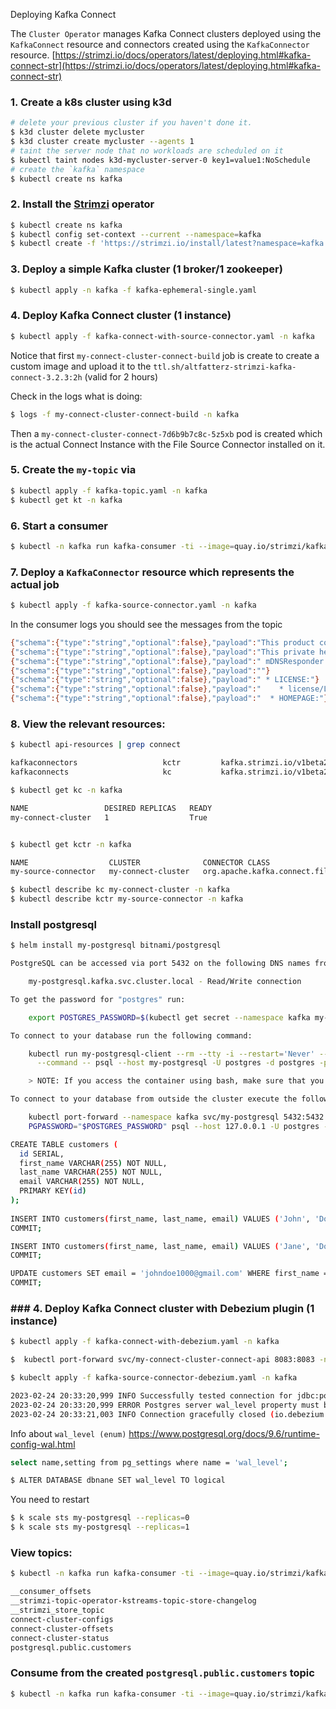 Deploying Kafka Connect

The `Cluster Operator` manages Kafka Connect clusters deployed using the `KafkaConnect` resource and connectors created using the `KafkaConnector` resource. [https://strimzi.io/docs/operators/latest/deploying.html#kafka-connect-str](https://strimzi.io/docs/operators/latest/deploying.html#kafka-connect-str)

### 1. Create a k8s cluster using k3d

```bash
# delete your previous cluster if you haven't done it.
$ k3d cluster delete mycluster
$ k3d cluster create mycluster --agents 1
# taint the server node that no workloads are scheduled on it
$ kubectl taint nodes k3d-mycluster-server-0 key1=value1:NoSchedule
# create the `kafka` namespace
$ kubectl create ns kafka
```

### 2. Install the [Strimzi](https://strimzi.io/) operator

```bash
$ kubectl create ns kafka
$ kubectl config set-context --current --namespace=kafka
$ kubectl create -f 'https://strimzi.io/install/latest?namespace=kafka' -n kafka
```

### 3. Deploy a simple Kafka cluster (1 broker/1 zookeeper)

```bash
$ kubectl apply -n kafka -f kafka-ephemeral-single.yaml 
```

### 4. Deploy Kafka Connect cluster (1 instance)
 
```bash
$ kubectl apply -f kafka-connect-with-source-connector.yaml -n kafka
```

Notice that first `my-connect-cluster-connect-build` job is create to create a custom image and upload it to the
`ttl.sh/altfatterz-strimzi-kafka-connect-3.2.3:2h` (valid for 2 hours)

Check in the logs what is doing:

```bash
$ logs -f my-connect-cluster-connect-build -n kafka
```

Then a `my-connect-cluster-connect-7d6b9b7c8c-5z5xb` pod is created which is the actual Connect Instance with the File Source Connector installed on it.

### 5. Create the `my-topic` via

```bash
$ kubectl apply -f kafka-topic.yaml -n kafka
$ kubectl get kt -n kafka
```

### 6. Start a consumer

```bash
$ kubectl -n kafka run kafka-consumer -ti --image=quay.io/strimzi/kafka:0.31.1-kafka-3.2.3 --rm=true --restart=Never -- bin/kafka-console-consumer.sh --bootstrap-server my-cluster-kafka-bootstrap:9092 --topic my-topic --from-beginning
```

### 7. Deploy a `KafkaConnector` resource which represents the actual job

```bash
$ kubectl apply -f kafka-source-connector.yaml -n kafka
```

In the consumer logs you should see the messages from the topic

```bash
{"schema":{"type":"string","optional":false},"payload":"This product contains the dnsinfo.h header file, that provides a way to retrieve the system DNS configuration on MacOS."}
{"schema":{"type":"string","optional":false},"payload":"This private header is also used by Apple's open source"}
{"schema":{"type":"string","optional":false},"payload":" mDNSResponder (https://opensource.apple.com/tarballs/mDNSResponder/)."}
{"schema":{"type":"string","optional":false},"payload":""}
{"schema":{"type":"string","optional":false},"payload":" * LICENSE:"}
{"schema":{"type":"string","optional":false},"payload":"    * license/LICENSE.dnsinfo.txt (Apple Public Source License 2.0)"}
{"schema":{"type":"string","optional":false},"payload":"  * HOMEPAGE:"}
```

### 8. View the relevant resources:

```bash
$ kubectl api-resources | grep connect

kafkaconnectors                   kctr         kafka.strimzi.io/v1beta2               true         KafkaConnector
kafkaconnects                     kc           kafka.strimzi.io/v1beta2               true         KafkaConnect

$ kubectl get kc -n kafka

NAME                 DESIRED REPLICAS   READY
my-connect-cluster   1                  True


$ kubectl get kctr -n kafka

NAME                  CLUSTER              CONNECTOR CLASS                                           MAX TASKS   READY
my-source-connector   my-connect-cluster   org.apache.kafka.connect.file.FileStreamSourceConnector   2           True

$ kubectl describe kc my-connect-cluster -n kafka
$ kubectl describe kctr my-source-connector -n kafka 
```


### Install postgresql 

```bash
$ helm install my-postgresql bitnami/postgresql

PostgreSQL can be accessed via port 5432 on the following DNS names from within your cluster:

    my-postgresql.kafka.svc.cluster.local - Read/Write connection

To get the password for "postgres" run:

    export POSTGRES_PASSWORD=$(kubectl get secret --namespace kafka my-postgresql -o jsonpath="{.data.postgres-password}" | base64 -d)

To connect to your database run the following command:

    kubectl run my-postgresql-client --rm --tty -i --restart='Never' --namespace kafka --image docker.io/bitnami/postgresql:15.1.0-debian-11-r0 --env="PGPASSWORD=$POSTGRES_PASSWORD" \
      --command -- psql --host my-postgresql -U postgres -d postgres -p 5432

    > NOTE: If you access the container using bash, make sure that you execute "/opt/bitnami/scripts/postgresql/entrypoint.sh /bin/bash" in order to avoid the error "psql: local user with ID 1001} does not exist"

To connect to your database from outside the cluster execute the following commands:

    kubectl port-forward --namespace kafka svc/my-postgresql 5432:5432 &
    PGPASSWORD="$POSTGRES_PASSWORD" psql --host 127.0.0.1 -U postgres -d postgres -p 5432
```

```bash
CREATE TABLE customers (
  id SERIAL,
  first_name VARCHAR(255) NOT NULL,
  last_name VARCHAR(255) NOT NULL,
  email VARCHAR(255) NOT NULL,
  PRIMARY KEY(id)
);
  
INSERT INTO customers(first_name, last_name, email) VALUES ('John', 'Doe', 'johndoe@gmail.com');
COMMIT;

INSERT INTO customers(first_name, last_name, email) VALUES ('Jane', 'Doe', 'janedoe@gmail.com');
COMMIT;

UPDATE customers SET email = 'johndoe1000@gmail.com' WHERE first_name = 'John' And last_name = 'Doe';
COMMIT;
```


### ### 4. Deploy Kafka Connect cluster with Debezium plugin (1 instance) 

```bash
$ kubectl apply -f kafka-connect-with-debezium.yaml -n kafka
```

```bash
$  kubectl port-forward svc/my-connect-cluster-connect-api 8083:8083 -n kafka
```

```bash
$ kubeclt apply -f kafka-source-connector-debezium.yaml -n kafka

2023-02-24 20:33:20,999 INFO Successfully tested connection for jdbc:postgresql://my-postgresql:5432/postgres with user 'postgres' (io.debezium.connector.postgresql.PostgresConnector) [pool-2-thread-1]
2023-02-24 20:33:20,999 ERROR Postgres server wal_level property must be "logical" but is: replica (io.debezium.connector.postgresql.PostgresConnector) [pool-2-thread-1]
2023-02-24 20:33:21,003 INFO Connection gracefully closed (io.debezium.jdbc.JdbcConnection) [pool-6-thread-1]
```

Info about `wal_level (enum)` https://www.postgresql.org/docs/9.6/runtime-config-wal.html

```bash
select name,setting from pg_settings where name = 'wal_level';
```

```bash
$ ALTER DATABASE dbnane SET wal_level TO logical
```

You need to restart 
```bash
$ k scale sts my-postgresql --replicas=0
$ k scale sts my-postgresql --replicas=1
```

### View topics: 

```bash
$ kubectl -n kafka run kafka-consumer -ti --image=quay.io/strimzi/kafka:0.33.2-kafka-3.2.3 --rm=true --restart=Never -- bin/kafka-topics.sh --bootstrap-server my-cluster-kafka-bootstrap:9092 --list

__consumer_offsets
__strimzi-topic-operator-kstreams-topic-store-changelog
__strimzi_store_topic
connect-cluster-configs
connect-cluster-offsets
connect-cluster-status
postgresql.public.customers
````

### Consume from the created `postgresql.public.customers` topic

```bash
$ kubectl -n kafka run kafka-consumer -ti --image=quay.io/strimzi/kafka:0.31.1-kafka-3.2.3 --rm=true --restart=Never -- bin/kafka-console-consumer.sh --bootstrap-server my-cluster-kafka-bootstrap:9092 --topic postgresql.public.customers --from-beginning
```
